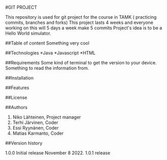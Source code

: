 #GIT PROJECT

This repository is used for git project for the course in TAMK ( practicing commits, branches and forks)
This project lasts 4 weeks and everyone working on this will 5 days a week make 5 commits
Project's idea is to be a Hello World simulator.


##Table of content
Something very cool

##Technologies
*Java
*Javascript
*HTML

##Requirements
Some kind of terminal to get the version to your device.
Something to read the information from.

##Installation

##Features

##License

##Authors

1. Niko Lähteinen, Project manager
2. Terhi Järvinen, Coder
3. Essi Ryynänen, Coder
4. Matias Karmanto, Coder

##Version history

1.0.0 Initial release November 8 2022.
1.0.1 release

